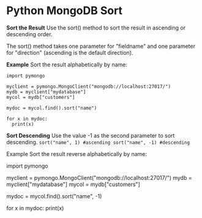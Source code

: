 # Python MongoDB Sort

**Sort the Result**
Use the sort() method to sort the result in ascending or descending order.

The sort() method takes one parameter for "fieldname" and one parameter for "direction" (ascending is the default direction).

**Example**
Sort the result alphabetically by name:
```
import pymongo

myclient = pymongo.MongoClient("mongodb://localhost:27017/")
mydb = myclient["mydatabase"]
mycol = mydb["customers"]

mydoc = mycol.find().sort("name")

for x in mydoc:
  print(x)
```

**Sort Descending**
Use the value -1 as the second parameter to sort descending.
`
sort("name", 1) #ascending
sort("name", -1) #descending
`

Example
Sort the result reverse alphabetically by name:

import pymongo

myclient = pymongo.MongoClient("mongodb://localhost:27017/")
mydb = myclient["mydatabase"]
mycol = mydb["customers"]

mydoc = mycol.find().sort("name", -1)

for x in mydoc:
  print(x)
